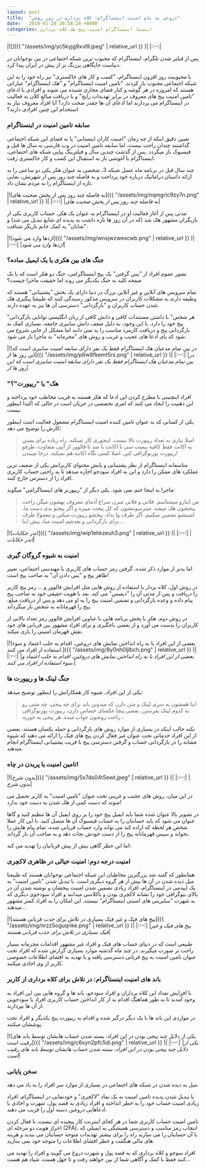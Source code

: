 ```yaml
---
layout: post
title:  "دروغی به نام امنیت اینستاگرام: کلاه برداری در روز روشن"
date:   2019-01-20 20:58:28 +0000
categories: اینستا اینستاگرام امنیت-پیج هک کلاه-برداری
---
```

|![]({{ "/assets/img/yc5kyjg9xvl9.jpeg" | relative_url }} )|
|:--:|

پس از فیلتر شدن تلگرام، اینستاگرام که محبوب ترین شبکه اجتماعی در بین نوجوانان در دنیاست جایگاهی پررنگ تر از پیش در ایران پیدا کرد.

با محبوبیت روز افزون اینستاگرام، "کسب و کار های خاکستری" نیز راه خود را به این شبکه اجتماعی محبوب باز کردند. "تامین امنیت اینستاگرام" و "هک اینستاگرام" عباراتی هستند که امروزه در هر گوشه و کنار فضای مجازی شنیده می شوند و افرادی با ادعای "تامین امنیت پیج های معروف در برابر تهدیدات رایج" و با دریافت مبالغ کلان به فعالیت در اینستاگرام می پردازند اما ادعای آن ها چقدر صحت دارد؟ آیا افراد معروف نیاز به استخدام این چنین افرادی دارند؟

### سابقه تامین امنیت در اینستاگرام

تعیین دقیق اینکه از چه زمان "امنیت کاران اینستایی" پا به فضای این شبکه اجتماعی گذاشتند چندان راحت نیست، اما سابقه تامین امنیت در وب فارسی به سال ها قبل و فیسبوک باز میگردد. پس از گذشت چندین سال و فیلترینگ پیاپی شبکه های اجتماعی، اینستاگرام با آغوشی باز به استقبال این کسب و کار خاکستری رفت.

چند سال قبل در برنامه ماه عسل شبکه 3، شخصی به عنوان هکر یکی دو ساعتی را به ارائه داستان دراماتیک درباره خود پرداخت و به فاصله چند روز پس از شهرتش، نمایی تازه از اینستاگرام را به مردم نشان داد.

|![به فاصله چند روز پس از پخش صحبت های]({{ "/assets/img/nqmgrlc9zy7n.png" | relative_url }} )|
|:--:|
|*به فاصله چند روز پس از پخش صحبت های*|

مدتی پس از آغاز فعالیت او در اینستاگرام به عنوان یک هکر، حساب کاربری یکی از بازیگران مشهور هک شد (که در آن روز ها تازه داشت به پدیده ای شایع تبدیل می شد) و "شایان" به کمک خانم بازیگر شتافت.

|![اژدها وارد می شود]({{ "/assets/img/wnsjwzwexcwb.png" | relative_url }} )|
|:--:|
|*اژدها وارد می شود*|

### جنگ های بین هکری یا یک ایمیل ساده؟

تصور عموم افراد از "پس گرفتن" یک پیج اینستاگرامی، جنگ دو هکر است که با یک صفحه کلید به جنگ یکدیگر می روند اما حقیقت ماجرا چیست؟

تمام سرویس های آنلاین و غیر آنلاین بزرگ در دنیا دارای یک بخش "پشتیبانی" هستند که وظیفه دارند به مشکلات کاربران در سرویس مذکور رسیدگی کنند که طبیعتا پیگیری هک شدن حساب کاربران و "بازگردانی" دسترسی آن ها نیز به عهده دارند.

"هر شخص" با داشتن مستندات کافی و دانش کافی از زبان انگلیسی توانایی بازگردانی پیج خود را دارد. با این وجود، به دلیل ضعف دانش سایبری جامعه، بسیاری کمک به بازگردانی پیج و دریافت کارمزد مناسب را بد نمی دانند اما مشکل از جایی شروع می شود که پای ادعا های عجیب و غریب و روش های "مجرمانه" به ماجرا باز می شود.

|![در بین تمام مدعیان هک اینستاگرام فقط یک نفر دارای سابقه امنیت سایبری است که این روز ها از]({{ "/assets/img/p6w8fkemt5rs.png" | relative_url }} )|
|:--:|
|*در بین تمام مدعیان هک اینستاگرام فقط یک نفر دارای سابقه امنیت سایبری است که این روز ها از*|

### "هک" یا "ریپورت"؟

افراد اینچنینی با مطرح کردن این ادعا که هکر هستند به فریب مخاطب خود پرداخته و این ذهنیت را ایجاد می کنند که امری تخصصی در جریان است در حالی که اکیدا اینطور نیست.

یکی از کسانی که به عنوان تامین کننده امنیت اینستاگرام مشغول فعالیت است اینطور کارش را توضیح می دهد:

> اصلا نیازی به تعداد ریپورت بالا نیست. اینجوری کار نمیکنه. راه زیاده برای بستن یه اکانت فقط کافیه بیست سی تا اکانت با صد تا فالوور از آیپی متفاوت، طرفو ریپورت پورنوگرافی کنن. اصلا کسی نگاه اکانته هم نمیکنه، درجا میبندن!

متاسفانه اینستاگرام از نظر پشتیبانی و پایش محتوای کاربرانش یکی از ضعیف ترین عملکرد های ممکن را دارد و این به افراد سودجو اجازه میدهد تا به راحتی حساب کاربری افراد را از دسترس خارج کنند.

ماجرا به اینجا ختم نمی شود. یکی دیگر از "ریپورتر های اینستاگرامی" میگوید:

> من اینارو میشناسم. فلانی و فلانی میرن سراغ آدمای معروف بهشون میگن راحت پیجشون هک میشه. میترسوننشون که کل پیجت میپره و اگر پیجتو بدی دست ما، امنیتشو تضمین میکنیم. اگر طرف وا نداد، پیجشو ریپورت میکنن و معمولا طرف برای بازگردانی و بعدشم امنیت میاد پیش اینا...

|![اندر حکایات]({{ "/assets/img/wip1ehkzeuh3.png" | relative_url }} )|
|:--:|
|*اندر حکایات*|

### امنیت به شیوه گروگان گیری

اما بدتر از موارد ذکر شده، گرفتن رمز حساب های کاربری با مهندسی اجتماعی، تغییر ظاهر پیج و "پس دادن آن" به صاحب پیج است!

در روش اول، کلاه بردار با استفاده از روش هایی مثل افزایش فالوور و ... رمز پیج کاربر را دریافت و پس از مدتی آن را "دیفیس" می کند. بعد با هویت حقیقی خود به صاحب پیج پیام داده و وعده بازگردانی و تضمین امنیت پیج را به او می دهد و پس از دریافت مبلغ، پیج را قهرمانانه به شخص باز میگرداند.

در روش دوم، هکر با پخش برنامه هایی با عناوین افزایش فالوور رمز تعداد بالایی از کاربران را بدست می آورد و از بعضی باجگیری و برای افراد مشهور بین قربانی های خود نقش قهرمان امنیتی را بازی میکند.

|![بعضی از این افراد با به راه انداختن نمایش های دروغین، اقدام به جلب اعتماد و سوء استفاده از افراد می کنند.]({{ "/assets/img/8y0nh0ljlbch.png" | relative_url }} )|
|:--:|
|*بعضی از این افراد با به راه انداختن نمایش های دروغین، اقدام به جلب اعتماد و سوء استفاده از افراد می کنند.*|

### جنگ لینک ها و ریپورت ها

یکی از این افراد، شیوه کار همکارانش را اینطور توضیح میدهد:

> اینا همشون یه سری لینک و متن دارن که میدونن باید برای چه پیجی، چه متنی رو به کدوم لینک بفرستن. بعضی پیچا عکسای حساس دارن، ریپورت پورنوگرافی راحت روشون جواب میده. هر پیجی یه جوریه...

نکته جالب اینکه در بسیاری از موارد روش های بازگردانی و حمله یکسان هستند. بعضی از این افراد خدماتی تحت عنوان غیر فعال کردن پیج های فیک را ارائه می دهند که شیوه مشابه را در بازگردانی حساب و گرفتن دسترسی پیج با فریب پشتیبانی اینستاگرام انجام میدهند.

### تامین امنیت یا پریدن در چاه!

|![بدون شرح]({{ "/assets/img/5x7ds04t5ewt.jpeg" | relative_url }} )|
|:--:|
|*بدون شرح*|

در این میان، روش های عجیب و غریبی تحت عنوان "تامین امنیت" به کاربر تحمیل می شوند که دست کمی از هک شدن به دست خود ندارد!

در تصویر بالا عنوان شده شما باید ایمیل پیج خود را بر روی ایمیل آن ها تنظیم کنید و گاها عنوان می شود که باید حسابتان را به حساب فیسبوک آن ها متصل کنید. با این کار عملا شخص هر لحظه که اراده کند می تواند وارد حساب قربانی شده، تمام پیام هایش را بخواند و سپس قهرمانانه پیج را از دست خودش نجات دهد و به صاحب آن باز گرداند.

اما این خطر گاهی بیش از پیش قربانیان را تهدید می کند:

### امنیت درجه دوم: امنیت خیالی در ظاهری لاکچری

همانطور که گفته شد بزرگترین مخاطبان این شبکه اجتماعی نوجوانان هستند که طبیعتا میل دیده شدن در آن ها بیش از هر گروه دیگری است. با تبدیل شدن "تامین امنیت" به یک اپیدمی در اینستاگرام، افراد زیادی تضمین شدن امنیت پیجشان و نوشته شدن آن در بالای بیوگرافی خود را نشانه لاکچری بودن و باکلاسی میدانند و افراد سودجوی دیگری که به شهرت "سلبریتی های امنیتی اینستاگرام" نیستند، این امکان را به افراد کمتر مشهور میدهند...

|![پیج های فیک و غیر فیک بسیاری در تلاش برای جذب قربانی هستند]({{ "/assets/img/nrzz5oguqnke.png" | relative_url }} )|
|:--:|
|*پیج های فیک و غیر فیک بسیاری در تلاش برای جذب قربانی هستند*|

طبیعی است که در دنیای حساب های فیک و افراد غیر مشهور اقدامات مجرمانه بسیار راحت تر صورت میگیرند. در چند ماه گذشته موارد بسیاری گزارش شده که افراد تحت عنوان تامین امنیت به پیج قربانی دسترسی یافته و با تهدید به افشای اطلاعات خصوصی کاربر از وی اخاذی میکنند.

### باند های امنیت اینستاگرام: در تلاش برای کلاه برداری از کاربر

با افزایش تعداد این کلاه برداران و افراد سودجو، باند ها و گروه هایی بین این افراد به وجود آمدند تا به طور هماهنگ اقدام به از کار انداختن حساب کاربری افراد یا سودجویی از آن ها بپردازند.

در مواردی این باند ها با یک دیگر درگیر شده و اقدام به ریپورت پیج یکدیگر و افراد تحت پوششان میکنند.

|![یکی از دلایل چند پیجی بودن در این افراد، بسته شدن حساب هایشان توسط باند های رقیب است]({{ "/assets/img/c6syn2pfc5di.png" | relative_url }} )|
|:--:|
|*یکی از دلایل چند پیجی بودن در این افراد، بسته شدن حساب هایشان توسط باند های رقیب است*|

### سخن پایانی

میل به دیده شدن در شبکه های اجتماعی در بسیاری از موارد سر افراد را به باد می دهد.

با تبدیل شدن پدیده تامین امنیت به یک نماد "لاکچری" و خودنمایی در اینستاگرام، افراد زیادی امنیت حساب خود را به خطر انداخته و افراد زیادی به قصد پول، شهرت و اخاذی با ادعاهایی دروغین دسته اول را فریب می دهند.

تامین امنیت حساب کاربری شما در هر کجای اینترنت کار پیچیده ای نیست. با فعال کردن احراز هویت دو مرحله ای (2FA)، انتخاب رمز مناسب و دسترسی همیشگی به ایمیلی که با آن حسابتان را می سازید راه را برای بیشتر تهدیدات متوجه حسابتان می بندید و هزینه های مالی هنگفت و خطر افشای اطلاعات را متوجه خود نمی سازید.

افراد سوجو و کلاه برداری که به قصد پول و شهرت دروغ می گویند و افراد را تهدید می کنند فقط با کمک و آگاهی شما از بین خواهند رفت و تا جهل هست، شیاد هم هست...